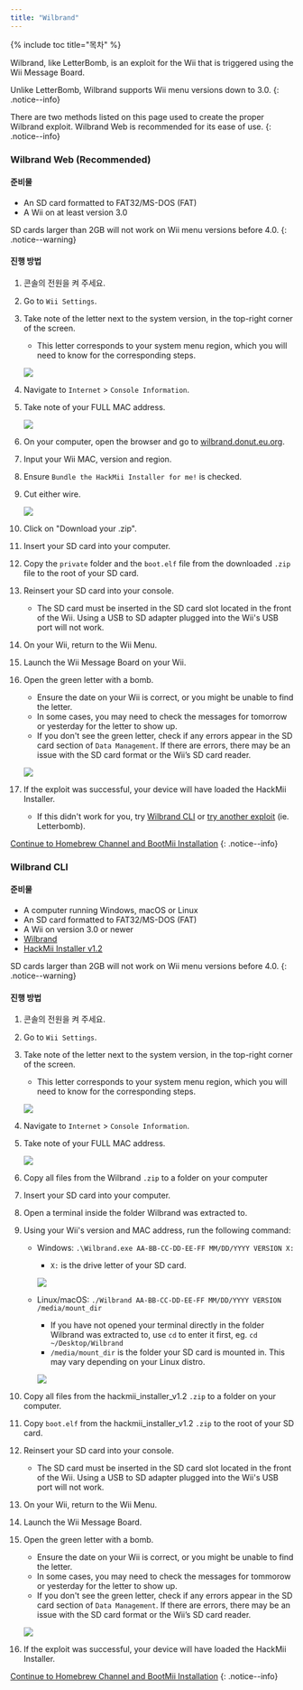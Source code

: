 ```yaml
---
title: "Wilbrand"
---
```


{% include toc title="목차" %}

Wilbrand, like LetterBomb, is an exploit for the Wii that is triggered using the Wii Message Board.

Unlike LetterBomb, Wilbrand supports Wii menu versions down to 3.0.
{: .notice--info}

There are two methods listed on this page used to create the proper Wilbrand exploit. Wilbrand Web is recommended for its ease of use.
{: .notice--info}

### Wilbrand Web (Recommended)

#### 준비물

* An SD card formatted to FAT32/MS-DOS (FAT)
* A Wii on at least version 3.0

SD cards larger than 2GB will not work on Wii menu versions before 4.0.
{: .notice--warning}

#### 진행 방법

1. 콘솔의 전원을 켜 주세요.
1. Go to `Wii Settings`.
1. Take note of the letter next to the system version, in the top-right corner of the screen.
    + This letter corresponds to your system menu region, which you will need to know for the corresponding steps.

    ![](/images/wii/SystemMenuVersion.png)

1. Navigate to `Internet` > `Console Information`.
1. Take note of your FULL MAC address.

    ![](/images/wii/MacAddress.png)

1. On your computer, open the browser and go to [wilbrand.donut.eu.org](https://wilbrand.donut.eu.org/).
1. Input your Wii MAC, version and region.
1. Ensure `Bundle the HackMii Installer for me!` is checked.
1. Cut either wire.

    ![](/images/exploits/wilbrand/web.png)

1. Click on "Download your .zip".
1. Insert your SD card into your computer.
1. Copy the `private` folder and the `boot.elf` file from the downloaded `.zip` file to the root of your SD card.
1. Reinsert your SD card into your console.
    + The SD card must be inserted in the SD card slot located in the front of the Wii. Using a USB to SD adapter plugged into the Wii's USB port will not work.
1. On your Wii, return to the Wii Menu.
1. Launch the Wii Message Board on your Wii.
1. Open the green letter with a bomb.
    + Ensure the date on your Wii is correct, or you might be unable to find the letter.
    + In some cases, you may need to check the messages for tomorrow or yesterday for the letter to show up.
    + If you don't see the green letter, check if any errors appear in the SD card section of `Data Management`. If there are errors, there may be an issue with the SD card format or the Wii’s SD card reader.

    ![](/images/exploits/wilbrand/msgboard.png)

1. If the exploit was successful, your device will have loaded the HackMii Installer.
    + If this didn't work for you, try [Wilbrand CLI](#wilbrand-cli) or [try another exploit](get-started) (ie. Letterbomb).

[Continue to Homebrew Channel and BootMii Installation](hbc)
{: .notice--info}

### Wilbrand CLI

#### 준비물

* A computer running Windows, macOS or Linux
* An SD card formatted to FAT32/MS-DOS (FAT)
* A Wii on version 3.0 or newer
* [Wilbrand](https://static.wiidatabase.de/Wilbrand.zip)
* [HackMii Installer v1.2](https://bootmii.org/download/)

SD cards larger than 2GB will not work on Wii menu versions before 4.0.
{: .notice--warning}

#### 진행 방법

1. 콘솔의 전원을 켜 주세요.
1. Go to `Wii Settings`.
1. Take note of the letter next to the system version, in the top-right corner of the screen.
    + This letter corresponds to your system menu region, which you will need to know for the corresponding steps.

    ![](/images/wii/SystemMenuVersion.png)

1. Navigate to `Internet` > `Console Information`.
1. Take note of your FULL MAC address.

    ![](/images/wii/MacAddress.png)

1. Copy all files from the Wilbrand `.zip` to a folder on your computer
1. Insert your SD card into your computer.
1. Open a terminal inside the folder Wilbrand was extracted to.
1. Using your Wii's version and MAC address, run the following command:

    + Windows: `.\Wilbrand.exe AA-BB-CC-DD-EE-FF MM/DD/YYYY VERSION X:`
        + `X:` is the drive letter of your SD card.

        ![](/images/exploits/wilbrand/windows.png)

    + Linux/macOS: `./Wilbrand AA-BB-CC-DD-EE-FF MM/DD/YYYY VERSION /media/mount_dir`
        + If you have not opened your terminal directly in the folder Wilbrand was extracted to, use `cd` to enter it first, eg. `cd ~/Desktop/Wilbrand`
        + `/media/mount_dir` is the folder your SD card is mounted in. This may vary depending on your Linux distro.

        ![](/images/exploits/wilbrand/linux.png)

1. Copy all files from the hackmii_installer_v1.2 `.zip` to a folder on your computer.
1. Copy `boot.elf` from the hackmii_installer_v1.2 `.zip` to the root of your SD card.
1. Reinsert your SD card into your console.
    + The SD card must be inserted in the SD card slot located in the front of the Wii. Using a USB to SD adapter plugged into the Wii's USB port will not work.
1. On your Wii, return to the Wii Menu.
1. Launch the Wii Message Board.
1. Open the green letter with a bomb.
    + Ensure the date on your Wii is correct, or you might be unable to find the letter.
    + In some cases, you may need to check the messages for tommorow or yesterday for the letter to show up.
    + If you don't see the green letter, check if any errors appear in the SD card section of `Data Management`. If there are errors, there may be an issue with the SD card format or the Wii’s SD card reader.

    ![](/images/exploits/wilbrand/msgboard.png)

1. If the exploit was successful, your device will have loaded the HackMii Installer.

[Continue to Homebrew Channel and BootMii Installation](hbc)
{: .notice--info}

